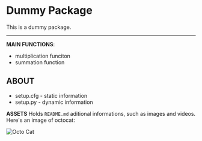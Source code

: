 # Dummy Package

This is a dummy package.

---

**MAIN FUNCTIONS**:
* multiplication funciton
* summation function

## ABOUT
* setup.cfg - static information
* setup.py - dynamic information

**ASSETS**
Holds `README.md` aditional informations, such as images and videos.
Here's an image of octocat:

![Octo Cat](assets/octocat_image.png.jpg)
